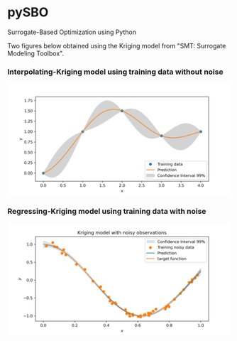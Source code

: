 # pySBO
Surrogate-Based Optimization using Python

Two figures below obtained using the Kriging model from "SMT: Surrogate Modeling Toolbox".

### Interpolating-Kriging model using training data **without** noise

![](figures/interpolating-kriging.png)

### Regressing-Kriging model using training data **with** noise

![](figures/regressing-kriging.png)
